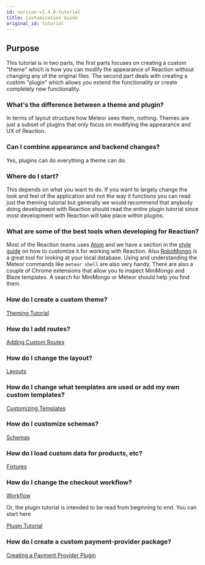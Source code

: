 ```yaml
---
id: version-v1.4.0-tutorial
title: Customization Guide
original_id: tutorial
---
```

    
## Purpose

This tutorial is in two parts, the first parts focuses on creating a custom "theme" which is how you can modify
the appearance of Reaction without changing any of the original files. The second part deals with creating a custom
"plugin" which allows you extend the functionality or create completely new functionality.

### What's the difference between a theme and plugin?

In terms of layout structure how Meteor sees them, nothing. Themes are just a subset of plugins that only focus on
modifying the appearance and UX of Reaction.

### Can I combine appearance and backend changes?

Yes, plugins can do everything a theme can do.

### Where do I start?

This depends on what you want to do. If you want to largely change the look and feel of the application and not the way
it functions you can read just the theming tutorial but generally we would recommend that anybody doing development
with Reaction should read the entire plugin tutorial since most development with Reaction will take place within plugins.

### What are some of the best tools when developing for Reaction?

Most of the Reaction teams uses [Atom](https://atom.io/) and we have a section in the [style guide](styleguide)
on how to customize it for working with Reaction. Also [RoboMongo](https://robomongo.org/) is a great tool for looking at
your local database. Using and understanding the Meteor commands like `meteor shell` are also very handy. There are also
a couple of Chrome extensions that allow you to inspect MiniMongo and Blaze templates. A search for MiniMongo or Meteor
should help you find them.

### How do I create a custom theme?

[Theming Tutorial](creating-a-theme.md)

### How do I add routes?

[Adding Custom Routes](plugin-routes-6.md)

### How do I change the layout?

[Layouts](plugin-layouts-3.md)

### How do I change what templates are used or add my own custom templates?

[Customizing Templates](plugin-customizing-templates-4.md)

### How do I customize schemas?

[Schemas](plugin-schemas-8.md)

### How do I load custom data for products, etc?

[Fixtures](plugin-fixtures-5.md)

### How do I change the checkout workflow?

[Workflow](plugin-workflow-7.md)

Or, the plugin tutorial is intended to be read from beginning to end. You can start here

[Plugin Tutorial](plugin-intro-1.md)

### How do I create a custom payment-provider package?

[Creating a Payment Provider Plugin](creating-a-payment-provider.md)
